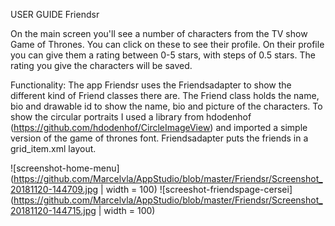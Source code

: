 USER GUIDE Friendsr

On the main screen you'll see a number of characters from the TV show Game of Thrones. You can click on these 
to see their profile. On their profile you can give them a rating between 0-5 stars, with steps of 0.5 stars. The 
rating you give the characters will be saved. 

Functionality:
The app Friendsr uses the Friendsadapter to show the different kind of Friend classes there are. The Friend class holds the name, bio and drawable id to show the name, bio and picture of the characters. To show the circular 
portraits I used a library from hdodenhof (https://github.com/hdodenhof/CircleImageView) and imported a simple version
of the game of thrones font. Friendsadapter puts the friends in a grid_item.xml layout.  

![screenshot-home-menu](https://github.com/Marcelvla/AppStudio/blob/master/Friendsr/Screenshot_20181120-144709.jpg | width = 100)
![screeshot-friendspage-cersei](https://github.com/Marcelvla/AppStudio/blob/master/Friendsr/Screenshot_20181120-144715.jpg | width = 100)
